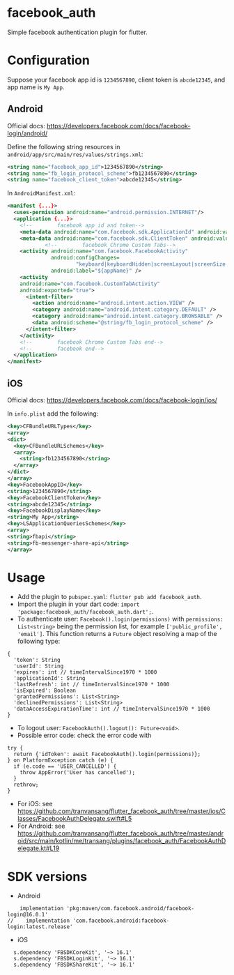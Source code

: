 # facebook_auth

Simple facebook authentication plugin for flutter.

# Configuration

Suppose your facebook app id is `1234567890`, client token is `abcde12345`, and app name is `My App`.

## Android
Official docs: https://developers.facebook.com/docs/facebook-login/android/

Define the following string resources in `android/app/src/main/res/values/strings.xml`:
```xml
<string name="facebook_app_id">1234567890</string>
<string name="fb_login_protocol_scheme">fb1234567890</string>
<string name="facebook_client_token">abcde12345</string>
```


In `AndroidManifest.xml`:

```xml
<manifest {...}>
  <uses-permission android:name="android.permission.INTERNET"/>
  <application {...}>
    <!--		facebook app id and token-->
    <meta-data android:name="com.facebook.sdk.ApplicationId" android:value="@string/facebook_app_id"/>
    <meta-data android:name="com.facebook.sdk.ClientToken" android:value="@string/facebook_client_token"/>
            <!--		facebook Chrome Custom Tabs-->
    <activity android:name="com.facebook.FacebookActivity"
              android:configChanges=
                      "keyboard|keyboardHidden|screenLayout|screenSize|orientation"
              android:label="${appName}" />
    <activity
    android:name="com.facebook.CustomTabActivity"
    android:exported="true">
      <intent-filter>
        <action android:name="android.intent.action.VIEW" />
        <category android:name="android.intent.category.DEFAULT" />
        <category android:name="android.intent.category.BROWSABLE" />
        <data android:scheme="@string/fb_login_protocol_scheme" />
      </intent-filter>
    </activity>
    <!--		facebook Chrome Custom Tabs end-->
    <!--		facebook end-->
  </application>
</manifest>
```

## iOS

Official docs: https://developers.facebook.com/docs/facebook-login/ios/

In `info.plist` add the following:

```xml
<key>CFBundleURLTypes</key>
<array>
<dict>
  <key>CFBundleURLSchemes</key>
  <array>
    <string>fb1234567890</string>
  </array>
</dict>
</array>
<key>FacebookAppID</key>
<string>1234567890</string>
<key>FacebookClientToken</key>
<string>abcde12345</string>
<key>FacebookDisplayName</key>
<string>My App</string>
<key>LSApplicationQueriesSchemes</key>
<array>
<string>fbapi</string>
<string>fb-messenger-share-api</string>
</array>
```

# Usage

- Add the plugin to `pubspec.yaml`: `flutter pub add facebook_auth`.
- Import the plugin in your dart code: `import 'package:facebook_auth/facebook_auth.dart';`.
- To authenticate user: `Facebook().login(permissions)` with `permissions: List<string>` being the permission list, for example `['public_profile', 'email']`.
  This function returns a `Future` object resolving a map of the following type:
```
{
  'token': String
  'userId': String
  'expires': int // timeIntervalSince1970 * 1000
  'applicationId': String
  'lastRefresh': int // timeIntervalSince1970 * 1000
  'isExpired': Boolean
  'grantedPermissions': List<String>
  'declinedPermissions': List<String>
  'dataAccessExpirationTime': int // timeIntervalSince1970 * 1000
}
```
- To logout user: `FacebookAuth().logout(): Future<void>`.
- Possible error code: check the error code with
```flutter
try {
  return {'idToken': await FacebookAuth().login(permissions)};
} on PlatformException catch (e) {
  if (e.code == 'USER_CANCELLED') {
    throw AppError('User has cancelled');
  }
  rethrow;
}
```
- For iOS: see https://github.com/tranvansang/flutter_facebook_auth/tree/master/ios/Classes/FacebookAuthDelegate.swift#L5
- For Android: see https://github.com/tranvansang/flutter_facebook_auth/tree/master/android/src/main/kotlin/me/transang/plugins/facebook_auth/FacebookAuthDelegate.kt#L19

# SDK versions
- Android
```
    implementation 'pkg:maven/com.facebook.android/facebook-login@16.0.1'
//    implementation 'com.facebook.android:facebook-login:latest.release'
```

- iOS
```
  s.dependency 'FBSDKCoreKit', '~> 16.1'
  s.dependency 'FBSDKLoginKit', '~> 16.1'
  s.dependency 'FBSDKShareKit', '~> 16.1'
```
